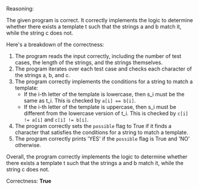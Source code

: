 Reasoning:

The given program is correct. It correctly implements the logic to determine whether there exists a template t such that the strings a and b match it, while the string c does not.

Here's a breakdown of the correctness:

1. The program reads the input correctly, including the number of test cases, the length of the strings, and the strings themselves.
2. The program iterates over each test case and checks each character of the strings a, b, and c.
3. The program correctly implements the conditions for a string to match a template:
	* If the i-th letter of the template is lowercase, then s_i must be the same as t_i. This is checked by `a[i] == b[i]`.
	* If the i-th letter of the template is uppercase, then s_i must be different from the lowercase version of t_i. This is checked by `c[i] != a[i]` and `c[i] != b[i]`.
4. The program correctly sets the `possible` flag to True if it finds a character that satisfies the conditions for a string to match a template.
5. The program correctly prints 'YES' if the `possible` flag is True and 'NO' otherwise.

Overall, the program correctly implements the logic to determine whether there exists a template t such that the strings a and b match it, while the string c does not.

Correctness: **True**